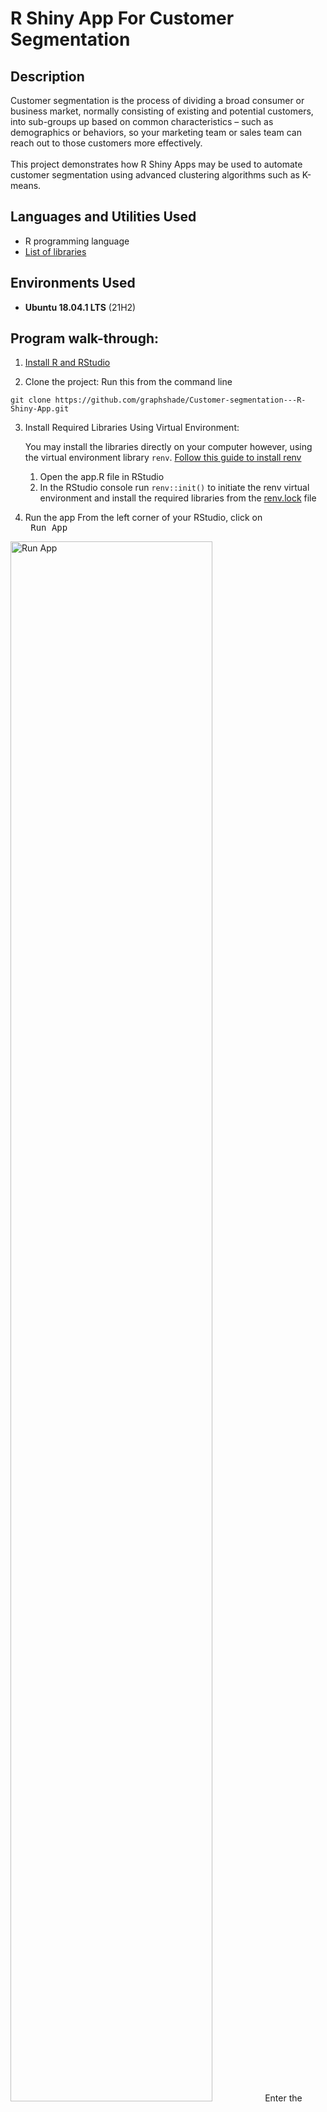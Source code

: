 # R Shiny App For Customer Segmentation

<h2>Description</h2>
Customer segmentation is the process of dividing a broad consumer or business market, normally consisting of existing and potential customers, into sub-groups up based on common characteristics – such as demographics or behaviors, so your marketing team or sales team can reach out to those customers more effectively.
<br></br>
This project demonstrates how R Shiny Apps may be used to automate customer segmentation using advanced clustering algorithms such as K-means.

<h2>Languages and Utilities Used</h2>

- R programming language 
- [List of libraries](https://github.com/graphshade/Customer-segmentation---R-Shiny-App/blob/master/renv.lock)

<h2>Environments Used </h2>

- <b>Ubuntu 18.04.1 LTS</b> (21H2)

<h2>Program walk-through:</h2>

<p align="left">

1. [Install R and RStudio](https://techvidvan.com/tutorials/install-r/)
 
2. Clone the project: Run this from the command line
 
 ```commandline
 git clone https://github.com/graphshade/Customer-segmentation---R-Shiny-App.git
 ```
 
3. Install Required Libraries Using Virtual Environment: 
   
   You may install the libraries directly on your computer however, using the virtual environment library `renv`. [Follow this guide to install renv](https://www.youtube.com/watch?v=yc7ZB4F_dc0)
   1. Open the app.R file in RStudio
   2. In the RStudio console run `renv::init()` to initiate the renv virtual environment and install the required libraries from the [renv.lock](https://github.com/graphshade/Customer-segmentation---R-Shiny-App/blob/master/renv.lock) file 

4. Run the app
 From the left corner of your RStudio, click on <kbd> <br> Run App <br>
 <img src="https://imgur.com/joDk1QA" height="80%" width="80%" alt="Run App"/>
Enter the number of passes: <br/>
<img src="https://i.imgur.com/nCIbXbg.png" height="80%" width="80%" alt="Disk Sanitization Steps"/>
<br />
<br />
Confirm your selection:  <br/>
<img src="https://i.imgur.com/cdFHBiU.png" height="80%" width="80%" alt="Disk Sanitization Steps"/>
<br />
<br />
Wait for process to complete (may take some time):  <br/>
<img src="https://i.imgur.com/JL945Ga.png" height="80%" width="80%" alt="Disk Sanitization Steps"/>
<br />
<br />
Sanitization complete:  <br/>
<img src="https://i.imgur.com/K71yaM2.png" height="80%" width="80%" alt="Disk Sanitization Steps"/>
<br />
<br />
Observe the wiped disk:  <br/>
<img src="https://i.imgur.com/AeZkvFQ.png" height="80%" width="80%" alt="Disk Sanitization Steps"/>
</p>

<!--
 ```diff
- text in red
+ text in green
! text in orange
# text in gray
@@ text in purple (and bold)@@
```
--!>
